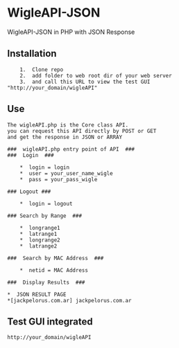 WigleAPI-JSON
=============

WigleAPI-JSON in PHP with JSON Response

Installation
------------
		
		1.  Clone repo
		2.  add folder to web root dir of your web server
		3.  and call this URL to view the test GUI "http://your_domain/wigleAPI"

Use
------------

	The wigleAPI.php is the Core class API.
	you can request this API directly by POST or GET
	and get the response in JSON or ARRAY

	###  wigleAPI.php entry point of API  ###
	###  Login  ###
		
		*  login = login
		*  user = your_user_name_wigle
		*  pass = your_pass_wigle
	
	### Logout ###

		*  login = logout
	
	### Search by Range  ###
		
		*  longrange1 
		*  latrange1
		*  longrange2
		*  latrange2
	
	###  Search by MAC Address  ###
		
		*  netid = MAC Address		
	
	###  Display Results  ###

	*  JSON RESULT PAGE
	*[jackpelorus.com.ar] jackpelorus.com.ar
	
Test GUI integrated
-------------------
	
	http://your_domain/wigleAPI